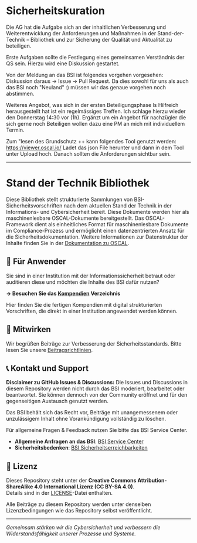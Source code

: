 # Sicherheitskuration

Die AG hat die Aufgabe sich an der inhaltlichen Verbesserung und Weiterentwicklung der Anforderungen und Maßnahmen in der Stand-der-Technik – Bibliothek und zur Sicherung der Qualität und Aktualität zu beteiligen.

Erste Aufgaben sollte die Festlegung eines gemeinsamen Verständnis der QS sein. Hierzu wird eine Diskussion gestartet.

Von der Meldung an das BSI ist folgendes vorgehen vorgesehen: Diskussion daraus -> Issue -> Pull Request. Da dies sowohl für uns als auch das BSI noch "Neuland" :) müssen wir das genaue vorgehen noch abstimmen.

Weiteres Angebot, was sich in der ersten Beteiligungsphase ls Hilfreich herausgestellt hat ist ein regelmässiges Treffen. Ich schlage hierzu wieder den Donnerstag 14:30 vor (1h). Ergänzt um ein Angebot für nachzügler die sich gerne noch Beteiligen wollen dazu eine PM an mich mit individuellem Termin.

Zum "lesen des Grundschutz ++ kann folgendes Tool genutzt werden: https://viewer.oscal.io/ 
Ladet das json File herunter und dann in dem Tool unter Upload hoch. Danach sollten die Anforderungen sichtbar sein.




---------------------------------------------------------------------------------------------------------------------------------------------------------------------------------------------------------


# Stand der Technik Bibliothek

Diese Bibliothek stellt strukturierte Sammlungen von BSI-Sicherheitsvorschriften nach dem aktuellen Stand der Technik in der Informations- und Cybersicherheit bereit. Diese Dokumente werden hier als maschinenlesbare OSCAL-Dokumente bereitgestellt. Das OSCAL-Framework dient als einheitliches Format für maschinenlesbare Dokumente im Compliance-Prozess und ermöglicht einen datenzentrierten Ansatz für die Sicherheitsdokumentation. Weitere Informationen zur Datenstruktur der Inhalte finden Sie in der [Dokumentation zu OSCAL](./Dokumentation/OSCAL.md).

## 📁 Für Anwender

Sie sind in einer Institution mit der Informationssicherheit betraut oder auditieren diese und möchten die Inhalte des BSI dafür nutzen?

**→ Besuchen Sie das [Kompendien](./Kompendien/) Verzeichnis**
 
Hier finden Sie die fertigen Kompendien mit digital strukturierten Vorschriften, die direkt in einer Institution angewendet werden können.

## 🤝 Mitwirken

Wir begrüßen Beiträge zur Verbesserung der Sicherheitsstandards. Bitte lesen Sie unsere [Beitragsrichtlinien](CONTRIBUTING.md).

## 📞 Kontakt und Support

**Disclaimer zu GitHub Issues & Discussions:**
Die Issues und Discussions in diesem Repository werden nicht durch das BSI moderiert, bearbeitet oder beantwortet.
Sie können dennoch von der Community eröffnet und für den gegenseitigen Austausch genutzt werden.

Das BSI behält sich das Recht vor, Beiträge mit unangemessenem oder unzulässigem Inhalt ohne Vorankündigung vollständig zu löschen.

Für allgemeine Fragen & Feedback nutzen Sie bitte das BSI Service Center.

- **Allgemeine Anfragen an das BSI**: [BSI Service Center](https://www.bsi.bund.de/DE/Service-Navi/Kontakt/kontakt_node.html)
- **Sicherheitsbedenken**: [BSI Sicherheitserreichbarkeiten](https://www.bsi.bund.de/static/security/security.txt)

## 📄 Lizenz

Dieses Repository steht unter der **Creative Commons Attribution-ShareAlike 4.0 International Lizenz (CC BY-SA 4.0)**.  
Details sind in der [LICENSE](./LICENSE)-Datei enthalten.

Alle Beiträge zu diesem Repository werden unter denselben Lizenzbedingungen wie das Repository selbst veröffentlicht.

---

*Gemeinsam stärken wir die Cybersicherheit und verbessern die Widerstandsfähigkeit unserer Prozesse und Systeme.*
